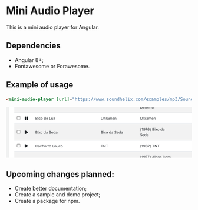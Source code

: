 Mini Audio Player
=================
This is a mini audio player for Angular.

## Dependencies
- Angular 8+;
- Fontawesome or Forawesome.

## Example of usage
```html
<mini-audio-player [url]="https://www.soundhelix.com/examples/mp3/SoundHelix-Song-1.mp3"></mini-audio-player>
```

![Sample](sample-mini-audio-player.png)

## Upcoming changes planned:
- Create better documentation;
- Create a sample and demo project;
- Create a package for npm.
